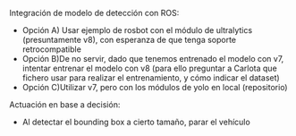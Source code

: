 Integración de modelo de detección con ROS:
+ Opción A) Usar ejemplo de rosbot con el módulo de ultralytics (presuntamente v8), con esperanza de que tenga soporte retrocompatible
+ Opción B)De no servir, dado que tenemos entrenado el modelo con v7, intentar entrenar el modelo con v8 (para ello preguntar a Carlota que fichero usar para realizar el entrenamiento, y cómo indicar el dataset)
+ Opción C)Utilizar v7, pero con los módulos de yolo en local (repositorio)

Actuación en base a decisión:
+  Al detectar el bounding box a cierto tamaño, parar el vehículo